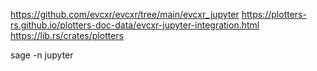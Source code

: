https://github.com/evcxr/evcxr/tree/main/evcxr_jupyter
https://plotters-rs.github.io/plotters-doc-data/evcxr-jupyter-integration.html
https://lib.rs/crates/plotters

sage -n jupyter